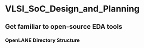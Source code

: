 # VLSI_SoC_Design_and_Planning
## Get familiar to open-source EDA tools
### OpenLANE Directory Structure 
